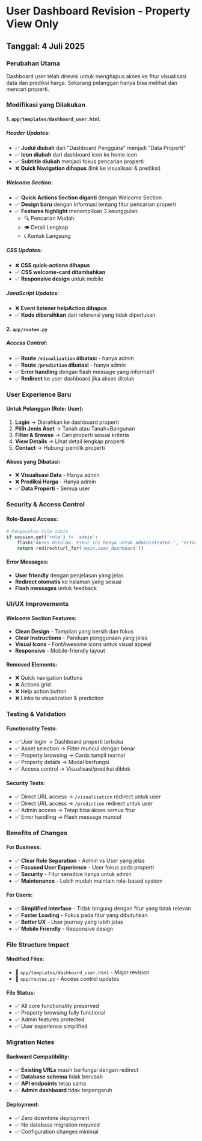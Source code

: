 # User Dashboard Revision - Property View Only

## Tanggal: 4 Juli 2025

### Perubahan Utama
Dashboard user telah direvisi untuk menghapus akses ke fitur visualisasi data dan prediksi harga. Sekarang pelanggan hanya bisa melihat dan mencari properti.

### Modifikasi yang Dilakukan

#### 1. `app/templates/dashboard_user.html`

##### Header Updates:
- ✅ **Judul diubah** dari "Dashboard Pengguna" menjadi "Data Properti"
- ✅ **Icon diubah** dari dashboard icon ke home icon
- ✅ **Subtitle diubah** menjadi fokus pencarian properti
- ❌ **Quick Navigation dihapus** (link ke visualisasi & prediksi)

##### Welcome Section:
- ✅ **Quick Actions Section diganti** dengan Welcome Section
- ✅ **Design baru** dengan informasi tentang fitur pencarian properti
- ✅ **Features highlight** menampilkan 3 keunggulan:
  - 🔍 Pencarian Mudah
  - 👁️ Detail Lengkap  
  - 📞 Kontak Langsung

##### CSS Updates:
- ❌ **CSS quick-actions dihapus**
- ✅ **CSS welcome-card ditambahkan**
- ✅ **Responsive design** untuk mobile

##### JavaScript Updates:
- ❌ **Event listener helpAction dihapus**
- ✅ **Kode dibersihkan** dari referensi yang tidak diperlukan

#### 2. `app/routes.py`

##### Access Control:
- ✅ **Route `/visualization` dibatasi** - hanya admin
- ✅ **Route `/prediction` dibatasi** - hanya admin
- ✅ **Error handling** dengan flash message yang informatif
- ✅ **Redirect** ke user dashboard jika akses ditolak

### User Experience Baru

#### Untuk Pelanggan (Role: User):
1. **Login** → Diarahkan ke dashboard properti
2. **Pilih Jenis Aset** → Tanah atau Tanah+Bangunan
3. **Filter & Browse** → Cari properti sesuai kriteria
4. **View Details** → Lihat detail lengkap properti
5. **Contact** → Hubungi pemilik properti

#### Akses yang Dibatasi:
- ❌ **Visualisasi Data** - Hanya admin
- ❌ **Prediksi Harga** - Hanya admin
- ✅ **Data Properti** - Semua user

### Security & Access Control

#### Role-Based Access:
```python
# Pengecekan role admin
if session.get('role') != 'admin':
    flash('Akses ditolak. Fitur ini hanya untuk administrator.', 'error')
    return redirect(url_for('main.user_dashboard'))
```

#### Error Messages:
- **User friendly** dengan penjelasan yang jelas
- **Redirect otomatis** ke halaman yang sesuai
- **Flash messages** untuk feedback

### UI/UX Improvements

#### Welcome Section Features:
- **Clean Design** - Tampilan yang bersih dan fokus
- **Clear Instructions** - Panduan penggunaan yang jelas
- **Visual Icons** - FontAwesome icons untuk visual appeal
- **Responsive** - Mobile-friendly layout

#### Removed Elements:
- ❌ Quick navigation buttons
- ❌ Actions grid
- ❌ Help action button
- ❌ Links to visualization & prediction

### Testing & Validation

#### Functionality Tests:
- ✅ User login → Dashboard properti terbuka
- ✅ Asset selection → Filter muncul dengan benar
- ✅ Property browsing → Cards tampil normal
- ✅ Property details → Modal berfungsi
- ✅ Access control → Visualisasi/prediksi diblok

#### Security Tests:
- ✅ Direct URL access → `/visualization` redirect untuk user
- ✅ Direct URL access → `/prediction` redirect untuk user
- ✅ Admin access → Tetap bisa akses semua fitur
- ✅ Error handling → Flash message muncul

### Benefits of Changes

#### For Business:
- ✅ **Clear Role Separation** - Admin vs User yang jelas
- ✅ **Focused User Experience** - User fokus pada properti
- ✅ **Security** - Fitur sensitive hanya untuk admin
- ✅ **Maintenance** - Lebih mudah maintain role-based system

#### For Users:
- ✅ **Simplified Interface** - Tidak bingung dengan fitur yang tidak relevan
- ✅ **Faster Loading** - Fokus pada fitur yang dibutuhkan
- ✅ **Better UX** - User journey yang lebih jelas
- ✅ **Mobile Friendly** - Responsive design

### File Structure Impact

#### Modified Files:
- 📝 `app/templates/dashboard_user.html` - Major revision
- 📝 `app/routes.py` - Access control updates

#### File Status:
- ✅ All core functionality preserved
- ✅ Property browsing fully functional
- ✅ Admin features protected
- ✅ User experience simplified

### Migration Notes

#### Backward Compatibility:
- ✅ **Existing URLs** masih berfungsi dengan redirect
- ✅ **Database schema** tidak berubah
- ✅ **API endpoints** tetap sama
- ✅ **Admin dashboard** tidak terpengaruh

#### Deployment:
- ✅ Zero downtime deployment
- ✅ No database migration required
- ✅ Configuration changes minimal
